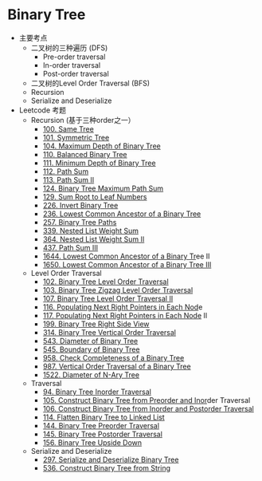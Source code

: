 # Binary Tree

* 主要考点
  * 二叉树的三种遍历 (DFS)
    * Pre-order traversal
    * In-order traversal
    * Post-order traversal
  * 二叉树的Level Order Traversal (BFS)
  * Recursion
  * Serialize and Deserialize
* Leetcode 考题
  * Recursion (基于三种order之一）
    * [100. Same Tree](https://leetcode.com/problems/same-tree)
    * [101. Symmetric Tree](https://leetcode.com/problems/symmetric-tree)
    * [104. Maximum Depth of Binary Tree](https://leetcode.com/problems/maximum-depth-of-binary-tree)
    * [110. Balanced Binary Tree](https://leetcode.com/problems/balanced-binary-tree)
    * [111. Minimum Depth of Binary Tree](https://leetcode.com/problems/minimum-depth-of-binary-tree)
    * [112. Path Sum](https://leetcode.com/problems/path-sum)
    * [113. Path Sum II](https://leetcode.com/problems/path-sum-ii)
    * [124. Binary Tree Maximum Path Sum](https://leetcode.com/problems/binary-tree-maximum-path-sum)
    * [129. Sum Root to Leaf Numbers](https://leetcode.com/problems/sum-root-to-leaf-numbers)
    * [226. Invert Binary Tree](https://leetcode.com/problems/invert-binary-tree)
    * [236. Lowest Common Ancestor of a Binary Tree](https://leetcode.com/problems/lowest-common-ancestor-of-a-binary-tree)
    * [257. Binary Tree Paths](https://leetcode.com/problems/binary-tree-paths)
    * [339. Nested List Weight Sum](https://leetcode.com/problems/nested-list-weight-sum)
    * [364. Nested List Weight Sum II](https://leetcode.com/problems/nested-list-weight-sum-ii)
    * [437. Path Sum III](https://leetcode.com/problems/path-sum-iii)
    * [1644. Lowest Common Ancestor of a Binary Tr](https://leetcode.com/problems/lowest-common-ancestor-of-a-binary-tree-ii)ee II
    * [1650. Lowest Common Ancestor of a Binary Tree III](https://leetcode.com/problems/lowest-common-ancestor-of-a-binary-tree-iii)
  * Level Order Traversal
    * [102. Binary Tree Level Order Traversal](https://leetcode.com/problems/binary-tree-level-order-traversal)
    * [103. Binary Tree Zigzag Level Order Traversal](https://leetcode.com/problems/binary-tree-zigzag-level-order-traversal)
    * [107. Binary Tree Level Order Traversal II](https://leetcode.com/problems/binary-tree-level-order-traversal-ii)
    * [116. Populating Next Right Pointers in Each Nod](https://leetcode.com/problems/populating-next-right-pointers-in-each-node)e
    * [117. Populating Next Right Pointers in Each Node](https://leetcode.com/problems/populating-next-right-pointers-in-each-node-ii) II
    * [199. Binary Tree Right Side View](https://leetcode.com/problems/binary-tree-right-side-view)[ ](https://leetcode.com/problems/populating-next-right-pointers-in-each-node-ii)
    * [314. Binary Tree Vertical Order Traversal](https://leetcode.com/problems/binary-tree-vertical-order-traversal)
    * [543. Diameter of Binary Tree](https://leetcode.com/problems/diameter-of-binary-tree)
    * [545. Boundary of Binary Tree](https://leetcode.com/problems/boundary-of-binary-tree)
    * [958. Check Completeness of a Binary Tree](https://leetcode.com/problems/check-completeness-of-a-binary-tree)
    * [987. Vertical Order Traversal of a Binary Tree](https://leetcode.com/problems/vertical-order-traversal-of-a-binary-tree)
    * [1522. Diameter of N-Ary Tree](https://leetcode.com/problems/diameter-of-n-ary-tree)
  * Traversal
    * [94. Binary Tree Inorder Traversal](https://leetcode.com/problems/binary-tree-inorder-traversal)
    * [105. Construct Binary Tree from Preorder and Inor](https://leetcode.com/problems/construct-binary-tree-from-preorder-and-inorder-traversal/)der Traversal
    * [106. Construct Binary Tree from Inorder and Postorder Traversal](https://leetcode.com/problems/construct-binary-tree-from-inorder-and-postorder-traversal)
    * [114. Flatten Binary Tree to Linked List](https://leetcode.com/problems/flatten-binary-tree-to-linked-list)
    * [144. Binary Tree Preorder Traversal](https://leetcode.com/problems/binary-tree-preorder-traversal)
    * [145. Binary Tree Postorder Traversal](https://leetcode.com/problems/binary-tree-postorder-traversal)
    * [156. Binary Tree Upside Down](https://leetcode.com/problems/binary-tree-upside-down)
  * Serialize and Deserialize
    * [297. Serialize and Deserialize Binary Tree](https://leetcode.com/problems/serialize-and-deserialize-binary-tree)
    * [536. Construct Binary Tree from String](https://leetcode.com/problems/construct-binary-tree-from-string)
